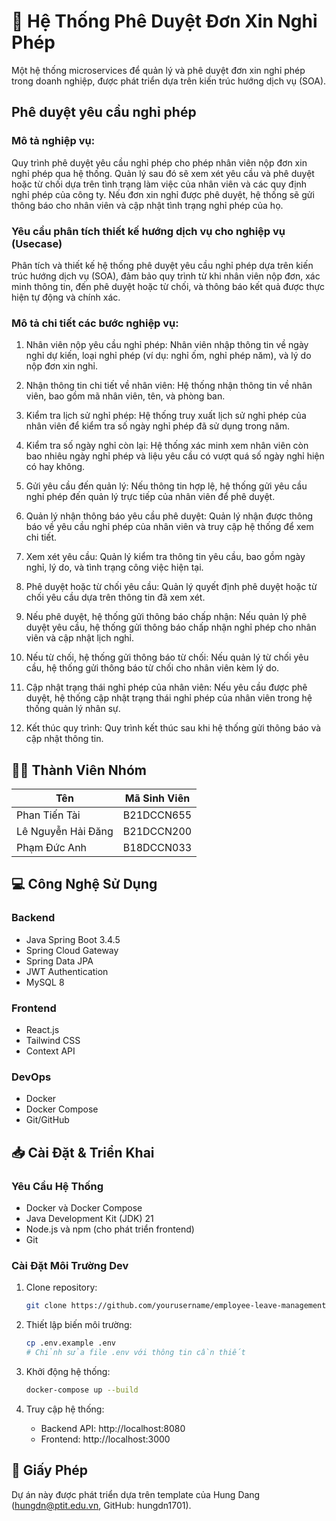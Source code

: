 # 🌱 Hệ Thống Phê Duyệt Đơn Xin Nghỉ Phép

Một hệ thống microservices để quản lý và phê duyệt đơn xin nghỉ phép trong doanh nghiệp, được phát triển dựa trên kiến trúc hướng dịch vụ (SOA).



## Phê duyệt yêu cầu nghỉ phép
 
### Mô tả nghiệp vụ: 
Quy trình phê duyệt yêu cầu nghỉ phép cho phép nhân viên nộp đơn xin nghỉ phép qua hệ thống. Quản lý sau đó sẽ xem xét yêu cầu và phê duyệt hoặc từ chối dựa trên tình trạng làm việc của nhân viên và các quy định nghỉ phép của công ty. Nếu đơn xin nghỉ được phê duyệt, hệ thống sẽ gửi thông báo cho nhân viên và cập nhật tình trạng nghỉ phép của họ. 

### Yêu cầu phân tích thiết kế hướng dịch vụ cho nghiệp vụ (Usecase)

Phân tích và thiết kế hệ thống phê duyệt yêu cầu nghỉ phép dựa trên kiến trúc hướng dịch vụ (SOA), đảm bảo quy trình từ khi nhân viên nộp đơn, xác minh thông tin, đến phê duyệt hoặc từ chối, và thông báo kết quả được thực hiện tự động và chính xác. 

### Mô tả chi tiết các bước nghiệp vụ: 

1. Nhân viên nộp yêu cầu nghỉ phép: Nhân viên nhập thông tin về ngày nghỉ dự kiến, loại nghỉ phép (ví dụ: nghỉ ốm, nghỉ phép năm), và lý do nộp đơn xin nghỉ. 

2. Nhận thông tin chi tiết về nhân viên: Hệ thống nhận thông tin về nhân viên, bao gồm mã nhân viên, tên, và phòng ban.

3. Kiểm tra lịch sử nghỉ phép: Hệ thống truy xuất lịch sử nghỉ phép của nhân viên để kiểm tra số ngày nghỉ phép đã sử dụng trong năm. 

4. Kiểm tra số ngày nghỉ còn lại: Hệ thống xác minh xem nhân viên còn bao nhiêu ngày nghỉ phép và liệu yêu cầu có vượt quá số ngày nghỉ hiện có hay không.

5. Gửi yêu cầu đến quản lý: Nếu thông tin hợp lệ, hệ thống gửi yêu cầu nghỉ phép đến quản lý trực tiếp của nhân viên để phê duyệt. 

6. Quản lý nhận thông báo yêu cầu phê duyệt: Quản lý nhận được thông báo về yêu cầu nghỉ phép của nhân viên và truy cập hệ thống để xem chi tiết. 

7. Xem xét yêu cầu: Quản lý kiểm tra thông tin yêu cầu, bao gồm ngày nghỉ, lý do, và tình trạng công việc hiện tại.

8. Phê duyệt hoặc từ chối yêu cầu: Quản lý quyết định phê duyệt hoặc từ chối yêu cầu dựa trên thông tin đã xem xét. 

9. Nếu phê duyệt, hệ thống gửi thông báo chấp nhận: Nếu quản lý phê duyệt yêu cầu, hệ thống gửi thông báo chấp nhận nghỉ phép cho nhân viên và cập nhật lịch nghỉ. 

10. Nếu từ chối, hệ thống gửi thông báo từ chối: Nếu quản lý từ chối yêu cầu, hệ thống gửi thông báo từ chối cho nhân viên kèm lý do. 

11. Cập nhật trạng thái nghỉ phép của nhân viên: Nếu yêu cầu được phê duyệt, hệ thống cập nhật trạng thái nghỉ phép của nhân viên trong hệ thống quản lý nhân sự.

12. Kết thúc quy trình: Quy trình kết thúc sau khi hệ thống gửi thông báo và cập nhật thông tin.


## 👩‍💻 Thành Viên Nhóm

| Tên | Mã Sinh Viên |
|-----|--------------|
| Phan Tiến Tài | B21DCCN655 |
| Lê Nguyễn Hải Đăng | B21DCCN200 |
| Phạm Đức Anh | B18DCCN033 |


## 💻 Công Nghệ Sử Dụng

### Backend
- Java Spring Boot 3.4.5
- Spring Cloud Gateway
- Spring Data JPA
- JWT Authentication
- MySQL 8

### Frontend
- React.js
- Tailwind CSS
- Context API

### DevOps
- Docker
- Docker Compose
- Git/GitHub

## 📥 Cài Đặt & Triển Khai

### Yêu Cầu Hệ Thống

- Docker và Docker Compose
- Java Development Kit (JDK) 21
- Node.js và npm (cho phát triển frontend)
- Git

### Cài Đặt Môi Trường Dev

1. Clone repository:
   ```bash
   git clone https://github.com/yourusername/employee-leave-management.git
   
   ```

2. Thiết lập biến môi trường:
   ```bash
   cp .env.example .env
   # Chỉnh sửa file .env với thông tin cần thiết
   ```

3. Khởi động hệ thống:
   ```bash
   docker-compose up --build
   ```

4. Truy cập hệ thống:
   - Backend API: http://localhost:8080
   - Frontend: http://localhost:3000




## 📜 Giấy Phép

Dự án này được phát triển dựa trên template của Hung Dang (hungdn@ptit.edu.vn, GitHub: hungdn1701).